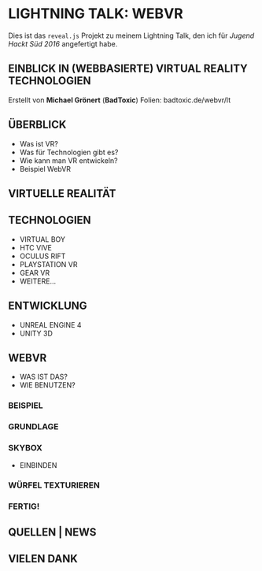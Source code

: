 # LIGHTNING TALK: WEBVR

Dies ist das `reveal.js` Projekt zu meinem Lightning Talk, den ich für _Jugend Hackt Süd 2016_ angefertigt habe.



## EINBLICK IN (WEBBASIERTE) VIRTUAL REALITY TECHNOLOGIEN

Erstellt von **Michael Grönert** (**BadToxic**)
Folien: badtoxic.de/webvr/lt



## ÜBERBLICK

- Was ist VR?
- Was für Technologien gibt es?
- Wie kann man VR entwickeln?
- Beispiel WebVR



## VIRTUELLE REALITÄT



## TECHNOLOGIEN

- VIRTUAL BOY
- HTC VIVE
- OCULUS RIFT
- PLAYSTATION VR
- GEAR VR
- WEITERE...



## ENTWICKLUNG

- UNREAL ENGINE 4
- UNITY 3D




## WEBVR

- WAS IST DAS?
- WIE BENUTZEN?


### BEISPIEL

### GRUNDLAGE

### SKYBOX
- EINBINDEN

### WÜRFEL TEXTURIEREN

### FERTIG!



## QUELLEN | NEWS



## VIELEN DANK


